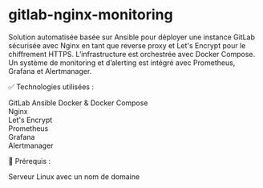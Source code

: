 # gitlab-nginx-monitoring

Solution automatisée basée sur Ansible pour déployer une instance GitLab sécurisée avec Nginx en tant que reverse proxy et Let's Encrypt pour le chiffrement HTTPS.
L’infrastructure est orchestrée avec Docker Compose.
Un système de monitoring et d’alerting est intégré avec Prometheus, Grafana et Alertmanager.

✅ Technologies utilisées :

GitLab 
Ansible 
Docker & Docker Compose  
Nginx  
Let's Encrypt     
Prometheus  
Grafana  
Alertmanager    

🔧 Prérequis :

Serveur Linux avec un nom de domaine
